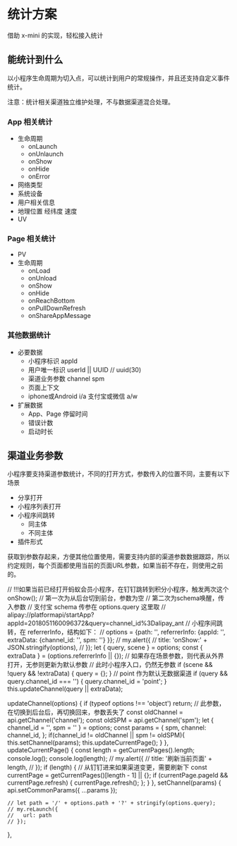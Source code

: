# 统计方案

借助 x-mini 的实现，轻松接入统计

## 能统计到什么

以小程序生命周期为切入点，可以统计到用户的常规操作，并且还支持自定义事件统计。

注意：统计相关渠道独立维护处理，不与数据渠道混合处理。

### App 相关统计

- 生命周期
  - onLaunch
  - onUnlaunch
  - onShow
  - onHide
  - onError
- 网络类型
- 系统设备
- 用户相关信息
- 地理位置 经纬度 速度
- UV

### Page 相关统计

- PV
- 生命周期
  - onLoad
  - onUnload
  - onShow
  - onHide
  - onReachBottom
  - onPullDownRefresh
  - onShareAppMessage

### 其他数据统计

- 必要数据
  - 小程序标识 appId
  - 用户唯一标识 userId || UUID   // uuid(30)
  - 渠道业务参数 channel spm
  - 页面上下文
  - iphone或Android i/a  支付宝或微信 a/w
- 扩展数据
  - App、Page 停留时间
  - 错误计数
  - 启动时长

## 渠道业务参数

小程序要支持渠道参数统计，不同的打开方式，参数传入的位置不同，主要有以下场景

- 分享打开
- 小程序列表打开
- 小程序间跳转
  - 同主体
  - 不同主体
- 插件形式

获取到参数存起来，方便其他位置使用，需要支持内部的渠道参数数据跟踪，所以约定规则，每个页面都使用当前的页面URL参数，如果当前不存在，则使用之前的。

// !!!如果当前已经打开蚂蚁会员小程序，在钉钉跳转到积分小程序，触发两次这个onShow();
// 第一次为从后台切到前台，参数为空
// 第二次为schema唤醒，传入参数
// 支付宝 schema 传参在 options.query 这里取
// alipay://platformapi/startApp?appId=2018051160096372&query=channel_id%3Dalipay_ant
// 小程序间跳转，在 referrerInfo，结构如下：
// options = {path: '', referrerInfo: {appId: '', extraData: {channel_id: '', spm: ''} }};
// my.alert({
//   title: 'onShow:' + JSON.stringify(options),
// });
let { query, scene } = options;
const { extraData } = (options.referrerInfo || {});
// 如果存在场景参数，则代表从外界打开，无参则更新为默认参数
// 此时小程序入口，仍然无参数
if (scene && !query && !extraData) {
  query = {};
}
// point 作为默认无数据渠道
if (query && query.channel_id === '') {
  query.channel_id = 'point';
}
this.updateChannel(query || extraData);


updateChannel(options) {
    if (typeof options !== 'object') return;
    // 此参数，在切换到后台后，再切换回来，参数丢失了
    const oldChannel = api.getChannel('channel');
    const oldSPM = api.getChannel('spm');
    let { channel_id = '', spm = '' } = options;
    const params = {
      spm,
      channel: channel_id,
    };
    if(channel_id != oldChannel || spm != oldSPM){
      this.setChannel(params);
      this.updateCurrentPage();
    }
  },
  updateCurrentPage() {
    const length = getCurrentPages().length;
    console.log();
    console.log(length);
    // my.alert({
    //   title: '刷新当前页面' + length,
    // });
    if (length) {
      // 从钉钉进来如果渠道变更，需要刷新下
      const currentPage = getCurrentPages()[length - 1] || {};
      if (currentPage.pageId && currentPage.refresh) {
        currentPage.refresh();
      };
    }
  },
  setChannel(params) {
    api.setCommonParams({ ...params });

    // let path = '/' + options.path + '?' + stringify(options.query);
    // my.reLaunch({
    //   url: path
    // });
  },
